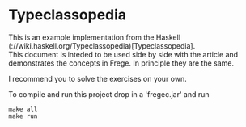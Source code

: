Typeclassopedia
===

This is an example implementation from the Haskell (://wiki.haskell.org/Typeclassopedia)[Typeclassopedia].  
This document is inteded to be used side by side with the article and demonstrates the concepts in Frege.
In principle they are the same.  
  
I recommend you to solve the exercises on your own.  
  
To compile and run this project drop in a 'fregec.jar' and run

    make all
    make run
